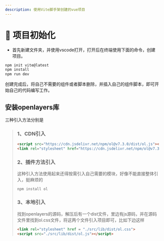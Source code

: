 ```yaml
---
description: 使用Vite脚手架创建的vue项目
---
```


# 🏸 项目初始化

* 首先新建文件夹，并使用vscode打开，打开后在终端使用下面的命令，创建项目。

```javascript
npm init vite@latest 
npm install
npm run dev
```

&#x20;       创建完成后，将自己不需要的组件或者脚本删除，并插入自己的组件脚本，即可开始自己的代码编写工作。

## 安装openlayers库

&#x20;       三种引入方法分别是

> ### 1、CDN引入
>
> ```html
> <script src="https://cdn.jsdelivr.net/npm/ol@v7.3.0/dist/ol.js"></script>
> <link rel="stylesheet" href="https://cdn.jsdelivr.net/npm/ol@v7.3.0/ol.css">
> ```
>
> ### 2、插件方法引入
>
> 这种引入方法使用起来还得按需引入自己需要的模块，好像不能直接整体引入，挺麻烦的
>
> ```markup
> npm install ol
> ```
>
> ### 3、本地引入
>
> 找到openlayers的源码，解压后有一个dist文件，里边有js源码，并在源码文件里找到ol.css文件，将这两个文件引入项目即可，比如下边这样
>
> ```html
> <link rel="stylesheet" href = "./src/lib/dist/ol.css">
> <script src="./src/lib/dist/ol.js"></script>
> ```
